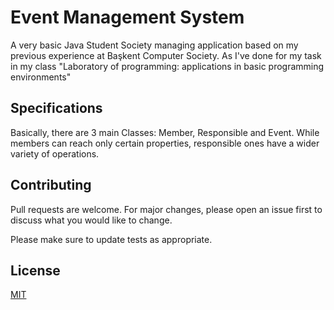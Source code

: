 # Event Management System

A very basic Java Student Society managing application based on my previous experience at Başkent Computer Society. As I've done for my task in my class "Laboratory of programming: applications in basic programming environments" 

## Specifications

Basically, there are 3 main Classes: Member, Responsible and Event. While members can reach only certain properties, responsible ones have a wider variety of operations.


## Contributing

Pull requests are welcome. For major changes, please open an issue first
to discuss what you would like to change.

Please make sure to update tests as appropriate.

## License

[MIT](https://choosealicense.com/licenses/mit/)
